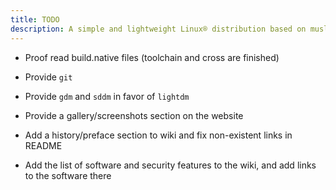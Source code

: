 ```yaml
---
title: TODO
description: A simple and lightweight Linux® distribution based on musl libc and toybox
---
```


- Proof read build.native files (toolchain and cross are finished)

- Provide `git`
- Provide `gdm` and `sddm` in favor of `lightdm`

- Provide a gallery/screenshots section on the website

- Add a history/preface section to wiki and fix non-existent links in README
- Add the list of software and security features to the wiki, and add links to the software there
